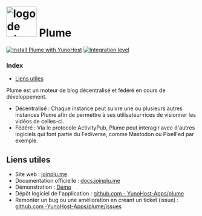 # <img src="/images/plume_logo.svg" height="80px" alt="logo de plume"> Plume

[![Install Plume with YunoHost](https://install-app.yunohost.org/install-with-yunohost.svg)](https://install-app.yunohost.org/?app=plume) [![Integration level](https://dash.yunohost.org/integration/plume.svg)](https://dash.yunohost.org/appci/app/plume)

### Index

- [Liens utiles](#liens-utiles)

Plume est un moteur de blog décentralisé et fédéré en cours de développement.

* Décentralisé : Chaque instance peut suivre une ou plusieurs autres instances Plume afin de permettre à ses utilisateur·rices de visionner les vidéos de celles-ci.
* Fédéré : Via le protocole ActivityPub, Plume peut interagir avec d'autres logiciels qui font partie du Fediverse, comme Mastodon ou PixelFed par exemple.

## Liens utiles

+ Site web : [joinplu.me](https://joinplu.me/)
+ Documentation officielle : [docs.joinplu.me](https://docs.joinplu.me/)
+ Démonstration : [Démo](https://joinplu.me/#instances)
+ Dépôt logiciel de l'application : [github.com - YunoHost-Apps/plume](https://github.com/YunoHost-Apps/plume_ynh)
+ Remonter un bug ou une amélioration en créant un ticket (issue) : [github.com -YunoHost-Apps/plume/issues](https://github.com/YunoHost-Apps/plume_ynh/issues)
